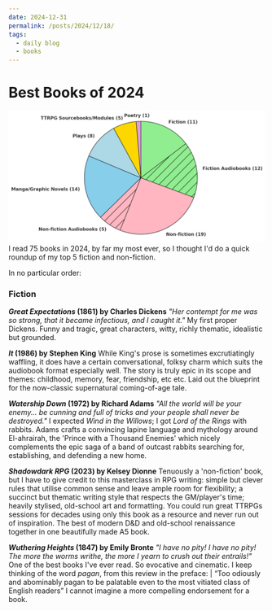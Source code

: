 ```yaml
---
date: 2024-12-31
permalink: /posts/2024/12/18/
tags:
  - daily blog
  - books
---
```


# Best Books of 2024
![2024 books pie chart](images/books_2024_pie_chart.png)
I read 75 books in 2024, by far my most ever, so I thought I'd do a quick roundup of my top 5 fiction and non-fiction.

In no particular order:

### Fiction
***Great Expectations* (1861) by Charles Dickens**
*"Her contempt for me was so strong, that it became infectious, and I caught it."*
My first proper Dickens. Funny and tragic, great characters, witty, richly thematic, idealistic but grounded. 

***It* (1986) by Stephen King**
While King's prose is sometimes excrutiatingly waffling, it does have a certain conversational, folksy charm which suits the audiobook format especially well. The story is truly epic in its scope and themes: childhood, memory, fear, friendship, etc etc. Laid out the blueprint for the now-classic supernatural coming-of-age tale.

***Watership Down* (1972) by Richard Adams**
*"All the world will be your enemy... be cunning and full of tricks and your people shall never be destroyed."*
I expected *Wind in the Willows*; I got *Lord of the Rings* with rabbits. Adams crafts a convincing lapine language and mythology around El-ahrairah, the 'Prince with a Thousand Enemies' which nicely complements the epic saga of a band of outcast rabbits searching for, establishing, and defending a new home. 

***Shadowdark RPG* (2023) by Kelsey Dionne**
Tenuously a 'non-fiction' book, but I have to give credit to this masterclass in RPG writing: simple but clever rules that utilise common sense and leave ample room for flexibility; a succinct but thematic writing style that respects the GM/player's time; heavily stylised, old-school art and formatting. You could run great TTRPGs sessions for decades using only this book as a resource and never run out of inspiration. The best of modern D&D and old-school renaissance together in one beautifully made A5 book.

***Wuthering Heights* (1847) by Emily Bronte**
*"I have no pity! I have no pity! The more the worms writhe, the more I yearn to crush out their entrails!"*
One of the best books I've ever read. So evocative and cinematic. I keep thinking of the word *pagan*, from this review in the preface:
| “Too odiously and abominably pagan to be palatable even to the most vitiated class of English readers”
I cannot imagine a more compelling endorsement for a book.






